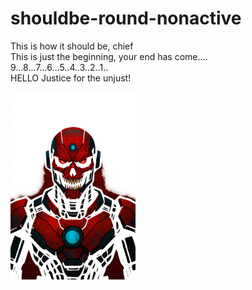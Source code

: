 # shouldbe-round-nonactive

This is how it should be, chief  
This is just the beginning, your end has come....  
9...8...7...6...5..4..3..2..1..  
HELLO Justice for the unjust!

<img src="https://raw.githubusercontent.com/Zamanhuseyinli/shouldbe-round-nonactive/main/soft-baremetalenginnering.png" alt="Logo" width="200"/>
